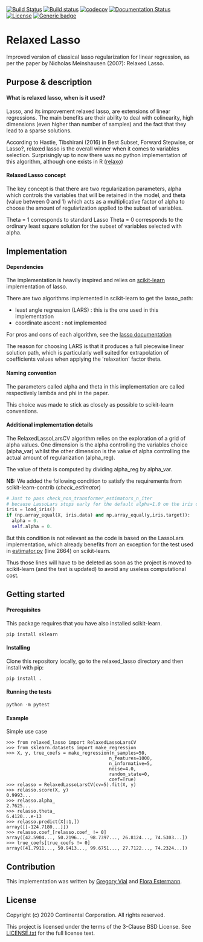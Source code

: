 [![Build Status](https://travis-ci.com/Flop-py/relaxed_lasso.svg?branch=master)](https://travis-ci.com/Flop-py/relaxed_lasso)
[![Build status](https://ci.appveyor.com/api/projects/status/5md8xfaoj1a59267/branch/appveyor?svg=true)](https://ci.appveyor.com/project/Flop-py/relaxed-lasso2/branch/appveyor)
[![codecov](https://codecov.io/gh/Flop-py/relaxed_lasso2/branch/codecov/graph/badge.svg)](https://codecov.io/gh/Flop-py/relaxed_lasso2)
[![Documentation Status](https://readthedocs.org/projects/relaxed-lasso2/badge/?version=latest)](https://relaxed-lasso2.readthedocs.io/en/latest/?badge=latest)
[![License](https://img.shields.io/badge/License-BSD%203--Clause-blue.svg)](https://opensource.org/licenses/BSD-3-Clause)
[![Generic badge](https://img.shields.io/badge/Version-0.0.1-orange.svg)](CHANGELOG.md)

# Relaxed Lasso

Improved version of classical lasso regularization for linear regression, as
per the paper by Nicholas Meinshausen (2007): Relaxed Lasso.

## Purpose & description

#### What is relaxed lasso, when is it used?

Lasso, and its improvement relaxed lasso, are extensions of linear regressions.
The main benefits are their ability to deal with colinearity, high dimensions
(even higher than number of samples) and the fact that they lead to a sparse
solutions.

According to Hastie, Tibshirani (2016) in Best Subset, Forward Stepwise, or
Lasso?, relaxed lasso is the overall winner when it comes to variables
selection. Surprisingly up to now there was no python implementation of this
algorithm, although one exists in R
([relaxo](https://cran.r-project.org/web/packages/relaxo/index.html))

#### Relaxed Lasso concept

The key concept is that there are two regularization parameters, alpha which
controls the variables that will be retained in the model, and theta (value
between 0 and 1) which acts as a multiplicative factor of alpha to choose the
amount of regularization applied to the subset of variables.

Theta = 1 corresponds to standard Lasso
Theta = 0 corresponds to the ordinary least square solution for the subset of
variables selected with alpha.

## Implementation

#### Dependencies
The implementation is heavily inspired and relies on [scikit-learn](http://scikit-learn.org/)
implementation of lasso.

There are two algorithms implemented in scikit-learn to get the lasso_path:
* least angle regression (LARS) : this is the one used in this implementation
* coordinate ascent : not implemented

For pros and cons of each algorithm, see the [lasso documentation](https://scikit-learn.org/stable/modules/linear_model.html#least-angle-regression)

The reason for choosing LARS is that it produces a full piecewise linear
solution path, which is particularly well suited for extrapolation of
coefficients values when applying the 'relaxation' factor theta.

#### Naming convention
The parameters called alpha and theta in this implementation are called
respectively lambda and phi in the paper.

This choice was made to stick as closely as possible to scikit-learn
conventions.

#### Additional implementation details
The RelaxedLassoLarsCV algorithm relies on the exploration of a grid of alpha
values. One dimension is the alpha controlling the variables choice (alpha_var)
whilst the other dimension is the value of alpha controlling the actual amount
of regularization (alpha_reg).

The value of theta is computed by dividing alpha_reg by alpha_var.

__NB:__ We added the following condition to satisfy the requirements from
        scikit-learn-contrib (_check_estimator_)

```python
# Just to pass check_non_transformer_estimators_n_iter
# because LassoLars stops early for the default alpha=1.0 on the iris dataset.
iris = load_iris()
if (np.array_equal(X, iris.data) and np.array_equal(y,iris.target)):
  alpha = 0.
  self.alpha = 0.
```

But this condition is not relevant as the code is based on the LassoLars
implementation, which already benefits from an exception for the test used in
[estimator.py](https://github.com/scikit-learn/scikit-learn/blob/master/sklearn/utils/estimator_checks.py) (line 2664) on scikit-learn.

Thus those lines will have to be deleted as soon as the project is moved to scikit-learn
(and the test is updated) to avoid any useless computational cost.

## Getting started
#### Prerequisites

This package requires that you have also installed scikit-learn.
```
pip install sklearn
```

#### Installing

Clone this repository locally, go to the relaxed_lasso directory and then
install with pip:

```
pip install .
```

#### Running the tests

```
python -m pytest
```

#### Example

Simple use case
```
>>> from relaxed_lasso import RelaxedLassoLarsCV
>>> from sklearn.datasets import make_regression
>>> X, y, true_coefs = make_regression(n_samples=50,
                                      n_features=1000,
                                      n_informative=5,
                                      noise=4.0,
                                      random_state=0,
                                      coef=True)
>>> relasso = RelaxedLassoLarsCV(cv=5).fit(X, y)
>>> relasso.score(X, y)
0.9993...
>>> relasso.alpha_
2.7625...
>>> relasso.theta_
6.4120...e-13
>>> relasso.predict(X[:1,])
array([[-124.7180...]])
>>> relasso.coef_[relasso.coef_ != 0]
array([42.5904..., 50.2196..., 98.7397..., 26.8124..., 74.5303...])
>>> true_coefs[true_coefs != 0]
array([41.7911..., 50.9413..., 99.6751..., 27.7122..., 74.2324...])
```

## Contribution
This implementation was written by [Gregory Vial](mailto:gregory.vial@continental.com) and [Flora Estermann](mailto:flora.estermann@continental.com).

## License
Copyright (c) 2020 Continental Corporation. All rights reserved.

This project is licensed under the terms of the 3-Clause BSD License.
See [LICENSE.txt](./LICENSE.txt) for the full license text.
